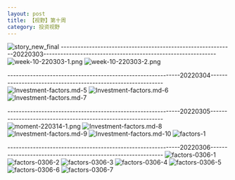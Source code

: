 ```yaml
---
layout: post
title: 【视野】第十周
category: 投资视野
---
```

![story_new_final](http://s1r3itzmh.hd-bkt.clouddn.com/img/story_new_final_0322.png)
-------------------------------------------------------------20220303-------------------------------------------------------------
![week-10-220303-1.png](http://s1r3itzmh.hd-bkt.clouddn.com/img/week-10-220303-1.png)
![week-10-220303-2.png](http://s1r3itzmh.hd-bkt.clouddn.com/img/week-10-220303-2.png)

-------------------------------------------------------------20220304-------------------------------------------------------------
![Investment-factors.md-5](http://s1r3itzmh.hd-bkt.clouddn.com/img/IMG_8006.PNG)
![Investment-factors.md-6](http://s1r3itzmh.hd-bkt.clouddn.com/img/IMG_8007.PNG)
![Investment-factors.md-7](http://s1r3itzmh.hd-bkt.clouddn.com/img/IMG_8008.PNG)

-------------------------------------------------------------20220305-------------------------------------------------------------
![moment-220314-1.png](http://s1r3itzmh.hd-bkt.clouddn.com/img/moment-220314-1.png)
![Investment-factors.md-8](http://s1r3itzmh.hd-bkt.clouddn.com/img/IMG_0471.PNG)
![Investment-factors.md-9](http://s1r3itzmh.hd-bkt.clouddn.com/img/IMG_0472.PNG)
![Investment-factors.md-10](http://s1r3itzmh.hd-bkt.clouddn.com/img/IMG_0473.PNG)
![factors-1](http://s1r3itzmh.hd-bkt.clouddn.com/img/factors-1.png)

-------------------------------------------------------------20220306-------------------------------------------------------------
![factors-0306-1](http://s1r3itzmh.hd-bkt.clouddn.com/img/factors-0306-1.png)
![factors-0306-2](http://s1r3itzmh.hd-bkt.clouddn.com/img/factors-0306-2.png)
![factors-0306-3](http://s1r3itzmh.hd-bkt.clouddn.com/img/factors-0306-3.png)
![factors-0306-4](http://s1r3itzmh.hd-bkt.clouddn.com/img/factors-0306-4.png)
![factors-0306-5](http://s1r3itzmh.hd-bkt.clouddn.com/img/factors-0306-5.png)
![factors-0306-6](http://s1r3itzmh.hd-bkt.clouddn.com/img/factors-0306-6.png)
![factors-0306-7](http://s1r3itzmh.hd-bkt.clouddn.com/img/factors-0306-7.png)



  




